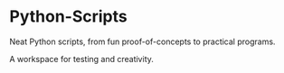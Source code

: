 # Python-Scripts
Neat Python scripts, from fun proof-of-concepts to practical programs.

A workspace for testing and creativity.